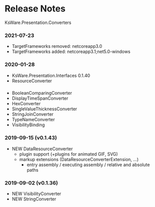 # Release Notes
KsWare.Presentation.Converters

### 2021-07-23
- TargetFrameworks removed: netcoreapp3.0
- TargetFrameworks added: netcoreapp3.1;net5.0-windows

### 2020-01-28
- KsWare.Presentation.Interfaces 0.1.40
- ResourceConverter

### 
- BooleanComparingConverter
- DisplayTimeSpanConverter
- HexConverter
- SingleValueThicknessConverter
- StringJoinConverter
- TypeNameConverter
- VisibilityBinding

### 2019-09-15 (v0.1.43)
- NEW DataResourceConverter
  - plugin support (+plugins for animated GIF, SVG)
  - markup extensions (DataResourceConverterExtension, ...)
    - entry assembly / executing assembly / relative and absolute paths 

### 2019-09-02 (v0.1.36)
- NEW VisibilityConverter
- NEW StringConverter
